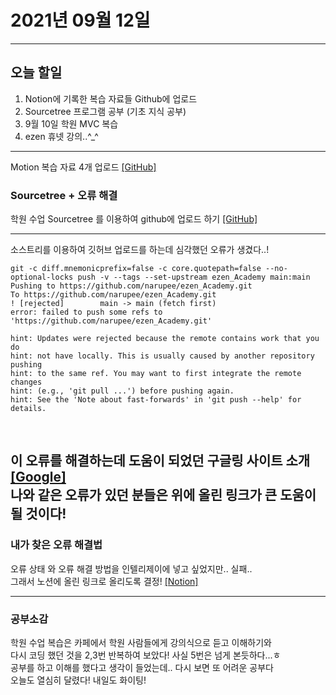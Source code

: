 2021년 09월 12일
===

---
오늘 할일
----
1. Notion에 기록한 복습 자료들 Github에 업로드
2. Sourcetree 프로그램 공부 (기초 지식 공부)
3. 9월 10일 학원 MVC 복습
4. ezen 휴넷 강의..^_^

---

Motion 복습 자료 4개 업로드 [[GitHub]](https://github.com/narupee/studyJava.git)

### Sourcetree + 오류 해결

학원 수업 Sourcetree 를 이용하여 github에 업로드 하기 [[GitHub]](https://github.com/narupee/ezen_Academy.git)

---
소스트리를 이용하여 깃허브 업로드를 하는데 심각했던 오류가 생겼다..!  
  

    git -c diff.mnemonicprefix=false -c core.quotepath=false --no-optional-locks push -v --tags --set-upstream ezen_Academy main:main
    Pushing to https://github.com/narupee/ezen_Academy.git
    To https://github.com/narupee/ezen_Academy.git
    ! [rejected]        main -> main (fetch first)
    error: failed to push some refs to 'https://github.com/narupee/ezen_Academy.git'

    hint: Updates were rejected because the remote contains work that you do
    hint: not have locally. This is usually caused by another repository pushing
    hint: to the same ref. You may want to first integrate the remote changes
    hint: (e.g., 'git pull ...') before pushing again.
    hint: See the 'Note about fast-forwards' in 'git push --help' for details.
<br>

이 오류를 해결하는데 도움이 되었던 구글링 사이트 소개 [[Google]](https://goni9071.tistory.com/71)
<br> 나와 같은 오류가 있던 분들은 위에 올린 링크가 큰 도움이 될 것이다!
---

### 내가 찾은 오류 해결법  

오류 상태 와 오류 해결 방법을 인텔리제이에 넣고 싶었지만.. 실패..<br>
그래서 노션에 올린 링크로 올리도록 결정! [[Notion]](https://yn1.notion.site/Sourtree-e2e4f966750947f98f1b0e68809f4ff5)

---

### 공부소감
학원 수업 복습은 카페에서 학원 사람들에게 강의식으로 듣고 이해하기와<br>
다시 코딩 했던 것을 2,3번 반복하여 보았다! 사실 5번은 넘게 본듯하다...ㅎ<br>
공부를 하고 이해를 했다고 생각이 들었는데.. 다시 보면 또 어려운 공부다<br>
오늘도 열심히 달렸다! 내일도 화이팅!




